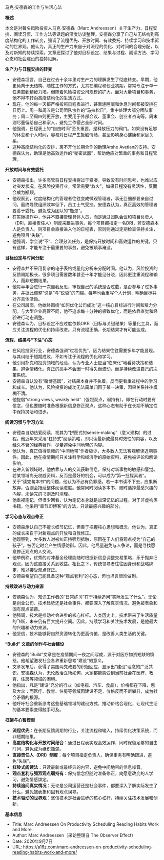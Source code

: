 马克·安德森的工作与生活心法

  

**概述**

  

本文是对著名风险投资人马克·安德森（Marc Andreessen）关于生产力、日程安排、阅读习惯、工作方法等话题的深度访谈整理。安德森分享了自己从无结构到高度结构化的工作转变，强调了流程优先、开放时间、有效委托、持续学习和技术驱动的世界观。他认为，真正的生产力来自于对流程的优化、对时间的合理分配，以及对新知的持续探索。文章还探讨了他对目标设定、结果与过程、阅读方法、学习心态和社会建设的独特见解。

  

**生产力与日程安排的转变**

- 安德森坦言，自己在过去十余年里对生产力的理解发生了彻底转变。早期，他更倾向于无结构、随性工作的方式，尤其在编程和创业初期，常常专注于单一任务直到精疲力竭。但随着风险投资公司规模的扩大，面对大量项目和事务，他不得不转向高度结构化的生活方式。
- 现在，他的每一天都严格按照日程表进行，甚至连睡眠和休息时间都被安排在日历上。周一和周五是公司团队协作的“马拉松日”，集中处理大部分团队事务；周二至周四则更开放，主要用于外部会议、董事会、创业者咨询等。周末则尽量留给自己和家人，避免工作侵占全部时间。
- 他强调，日程表上的“自由时间”至关重要，是释放压力的阀门。如果没有足够的休息和个人时间，容易对日程产生抵触情绪，甚至影响身心健康和家庭关系。
- 这种高度结构化的安排，离不开他长期合作的助理Arsho Avetian的支持。安德森认为，助理是他高效运作的“秘密武器”，帮助他应对繁重的事务和日程管理。

  

**开放时间与有效委托**

- 安德森指出，许多高管将日程安排得过于紧凑，导致没有时间思考，也难以应对突发状况。在风险投资行业，常常需要“救火”，如果日程没有灵活性，反而会成为瓶颈。
- 他观察到，过度结构化的管理者往往变成微观管理者，事无巨细都要亲自过问，最终导致组织效率低下，员工士气受挫。安德森认为，真正高效的管理者要善于委托，避免成为团队的“瓶颈”。
- 在实际操作中，他并不直接管理具体人员，而是通过团队会议和项目负责人（DRI，直接责任人）制度来跟进事务。每个项目都指定一名DRI，若安德森本人是负责人，则项目会直接进入他的日程表，否则则通过定期检查保持关注，避免项目“失联”。
- 他强调，学会说“不”、合理分流任务，是保持开放时间和高效运作的关键。只有这样，才能专注于最重要的事务，避免被琐事淹没。

  

**目标设定与时间分配**

- 安德森并不采用复杂的电子表格或量化分析来分配时间。他认为，风险投资的反馈周期极长，很多项目需要数年甚至十年才能见分晓，因此更注重流程和输入，而非短期结果。
- 他每半年会进行一次自我反思，审视自己的系统是否过载，是否参与了过多事务，并据此调整“说是”与“说否”的门槛。每年也会重写个人计划，明确目标并对齐具体活动。
- 在公司层面，他始终围绕“如何优化公司成功”这一核心目标进行时间和精力分配。与大型企业高管不同，他不追求每十分钟的极致优化，而是依靠直觉和经验进行动态调整。
- 安德森认为，目标设定不应过度依赖OKR（目标与关键结果）等量化工具，而应关注流程的优化和持续改进。只有流程正确，长期结果才有可能达成。

  

**流程、结果与“下注”心态**

- 在风险投资行业，安德森强调“过程优先”，因为结果往往需要多年才能显现。与其纠结于短期成败，不如专注于流程的优化和学习。
- 他引用扑克和投资领域的经验，认为专业人士应当“临床化”地看待决策和结果，避免情绪化。真正的高手不会因一时得失而波动，而是持续改进自己的决策系统。
- 安德森自认没有“赌博基因”，对结果本身并不执着，反而更看重过程中的学习和成长。他认为，风险投资的成功无法简单归因于某一决策，因果关系往往模糊不清。
- 他提倡“strong views, weakly held”（强烈观点，弱持有），即在行动时要有信念，但也要随时准备根据新信息修正观点。这种心态有助于在长期不确定性中保持灵活和进步。

  

**阅读习惯与学习方法**

- 安德森自幼热爱阅读，视其为“拼图式的sense-making”（意义建构）的过程。他近年来采用“杠铃式”阅读策略，即只读最新或最具时效性的内容，以及经久不衰的经典著作，尽量避免中间地带的内容。
- 他认为，真正值得信赖的“中间地带”作者极少，大多数人无法客观解读近期事件。因此，他在疫情期间只关注科学和经济学的原始资料，避免被评论和解读影响。
- 在进入新领域时，他依靠与人的交流获取信息，保持对新事物的敏感和警觉。若某领域尚无权威资料，反而是最好的机会，可以成为“第一批探索者”。
- 关于“读完每本书”的问题，他认为不必有负罪感。若一本书读不下去，应果断放弃，否则会拖延整体阅读进度。他常同时阅读多本书，随时选择最感兴趣的内容，未读完的书则及时清理。
- 他重视笔记，但很少回看，认为笔记本身就是加深记忆的过程。对于非虚构类书籍，他采用“章节即博客”的方法，只读最感兴趣的部分。

  

**学习心态与观点修正**

- 安德森承认自己不擅长细节记忆，但善于把握核心思想和概念。他认为，真正的成长来自于对新观点的开放和自我修正。
- 他观察到，大多数人对被纠正持强烈抵触，原因在于人们将观点视为“自己的孩子”，被否定时会产生情感防御。因此，他尽量避免与人争论，而是寻找愿意修正观点的人交流。
- 他举例称，优秀的对冲基金经理能随时根据新信息调整交易策略，乐于抛弃旧观点，因为这直接关系到收益。相比之下，传统领导者往往因身份和战略绑定，难以接受观点修正。
- 安德森希望自己能具备这种“观点套利”的心态，但也坦言很难做到。

  

**持续改进与动力来源**

- 安德森认为，知识工作者的“日常练习”在于持续追问“实际发生了什么”。无论是创业公司、技术趋势还是社会事件，都要深入了解真实情况，避免被表象和固有观点蒙蔽。
- 他强调，技术是推动社会进步的核心杠杆。人类历史上，技术带来了生活质量的飞跃，未来仍有巨大提升空间。因此，持续学习和关注技术发展，是他最大的兴趣和动力来源。
- 他坚信，技术能够将自然资源转化为更高价值，是改善人类生活的关键。

  

**“****Build****”** **文章的创作与社会建设**

- 安德森的“Build”文章是在疫情期间一夜之间写成，源于对医疗物资短缺的愤怒。他希望激发社会各界重新思考“建设”的意义。
- 文章发布后，获得了美国两党政要的积极回应，显示出“建设”理念的广泛共识。安德森认为，无论政治立场如何，大家都能感受到当前社会在医疗、教育、住房等领域的困境。
- 他指出，凡是“建设”充分的行业（如电视、汽车、食品），价格都在下降，惠及大众；而医疗、教育、住房等领域因建设不足，价格反而不断攀升，成为社会矛盾的根源。
- 他呼吁社会重新思考这些基础领域的建设方式，推动价格合理化，让现代生活的基本要素变得触手可及。

  

**框架与心智模型**

- **流程优先**：在长期反馈周期的行业，关注流程和输入，持续优化决策系统，而非短期结果。
- **高度结构化与开放时间结合**：通过日程表实现高效运作，同时保留足够的自由时间，避免成为组织瓶颈。
- **直接责任人（****DRI****）制度**：每个项目指定负责人，确保事务有明确跟进，避免“失联”。
- **杠铃式阅读法**：只读最新或最经典的内容，避免中间地带的信息噪音。
- **观点套利与强烈观点弱持有**：保持信念但随时准备修正，向愿意改变的人学习，避免情感绑定。
- **持续追问真实情况**：无论是公司运营还是社会事件，都要深入了解实际发生了什么，避免被表象和固有观点误导。
- **技术驱动的世界观**：坚信技术是社会进步的核心杠杆，持续关注技术发展和创新。

  

**基本信息**

- Title: Marc Andreessen On Productivity Scheduling Reading Habits Work and More
- Author: Marc Andreessen（采访整理自 The Observer Effect）
- Date: 2020年9月7日
- URL: https://a16z.com/marc-andreessen-on-productivity-scheduling-reading-habits-work-and-more/